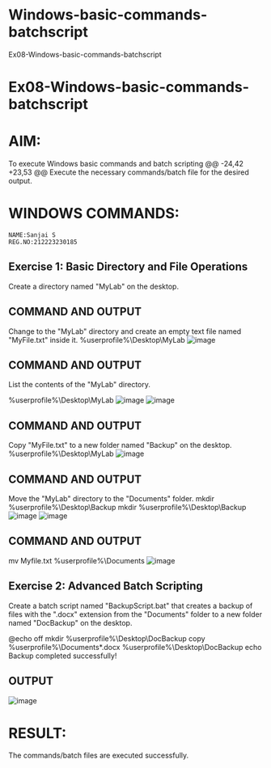 # Windows-basic-commands-batchscript
Ex08-Windows-basic-commands-batchscript
# Ex08-Windows-basic-commands-batchscript

# AIM:
To execute Windows basic commands and batch scripting
@@ -24,42 +23,53 @@ Execute the necessary commands/batch file for the desired output.


# WINDOWS COMMANDS:
```
NAME:Sanjai S
REG.NO:212223230185
```
## Exercise 1: Basic Directory and File Operations
Create a directory named "MyLab" on the desktop.


## COMMAND AND OUTPUT

Change to the "MyLab" directory and create an empty text file named "MyFile.txt" inside it.
%userprofile%\Desktop\MyLab
![image](https://github.com/Nandhakumar1313/Windows-basic-commands-batchscript/assets/120230694/c206b1a2-a6cd-4a05-8be1-0e757209c1bd)


## COMMAND AND OUTPUT

List the contents of the "MyLab" directory.

%userprofile%\Desktop\MyLab
![image](https://github.com/Nandhakumar1313/Windows-basic-commands-batchscript/assets/120230694/4b447d26-41f7-404f-9b36-abeade389383)
![image](https://github.com/Nandhakumar1313/Windows-basic-commands-batchscript/assets/120230694/5fdde096-136f-429f-b875-df720b5ace5f)

## COMMAND AND OUTPUT

Copy "MyFile.txt" to a new folder named "Backup" on the desktop.
%userprofile%\Desktop\MyLab
![image](https://github.com/Nandhakumar1313/Windows-basic-commands-batchscript/assets/120230694/d7c09055-e3c0-40a6-acc8-9c7a0d074a87)


## COMMAND AND OUTPUT

Move the "MyLab" directory to the "Documents" folder.
mkdir %userprofile%\Desktop\Backup mkdir %userprofile%\Desktop\Backup
![image](https://github.com/Nandhakumar1313/Windows-basic-commands-batchscript/assets/120230694/7ec9d35f-de3b-471f-a9ca-6f2a6d423eb2)
![image](https://github.com/Nandhakumar1313/Windows-basic-commands-batchscript/assets/120230694/b745898c-a420-4802-8b01-515134b5f90a)


## COMMAND AND OUTPUT
mv Myfile.txt %userprofile%\Documents
![image](https://github.com/Nandhakumar1313/Windows-basic-commands-batchscript/assets/120230694/2a79b20b-4617-4582-afe4-b7b93fb63e29)


## Exercise 2: Advanced Batch Scripting
Create a batch script named "BackupScript.bat" that creates a backup of files with the ".docx" extension from the "Documents" folder to a new folder named "DocBackup" on the desktop.







@echo off mkdir %userprofile%\Desktop\DocBackup copy %userprofile%\Documents*.docx %userprofile%\Desktop\DocBackup echo Backup completed successfully!
## OUTPUT
![image](https://github.com/Nandhakumar1313/Windows-basic-commands-batchscript/assets/120230694/404d9504-2a72-4f94-aaed-bc617279bb62)

















# RESULT:
The commands/batch files are executed successfully.


